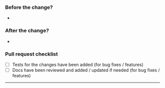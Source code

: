 ### Before the change?
<!-- Please describe the current behavior that you are modifying. -->

*

### After the change?
<!-- Please describe the behavior or changes that are being added by this PR. -->

*

### Pull request checklist
- [ ] Tests for the changes have been added (for bug fixes / features)
- [ ] Docs have been reviewed and added / updated if needed (for bug fixes / features)

----

